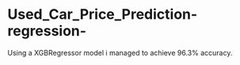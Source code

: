# Used_Car_Price_Prediction-regression-
Using a XGBRegressor model i managed to achieve 96.3% accuracy.
